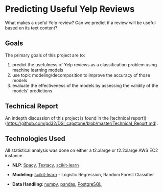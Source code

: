 # Predicting Useful Yelp Reviews

What makes a useful Yelp review? Can we predict if a review will be useful based on its text content?

## Goals

The primary goals of this project are to:

1) predict the usefulness of Yelp reviews as a classification problem using machine learning models
2) use topic modeling/decomposition to improve the accuracy of those models
3) evaluate the effectiveness of the models by assessing the validity of the models' predictions

## Technical Report

An indepth discussion of this project is found in the [technical report])(https://github.com/gd32/DSI_capstone/blob/master/Technical_Report.md).

## Technologies Used

All statistical analysis was done on either a t2.xlarge or t2.2xlarge AWS EC2 instance.

* **NLP**: [Spacy](https://spacy.io), [Textacy](https://github.com/chartbeat-labs/textacy), [scikit-learn](http://scikit-learn.org/stable/)
    
* **Modeling**: [scikit-learn](http://scikit-learn.org/stable/) - Logistic Regression, Random Forest Classifier
    
* **Data Handling**: [numpy](http://www.numpy.org/), [pandas](https://pandas.pydata.org), [PostgreSQL](https://www.postgresql.org/)
